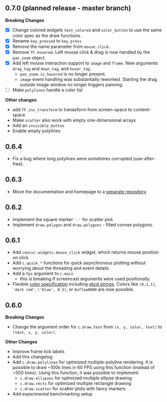 
## 0.7.0 (planned release - master branch)

**Breaking Changes**

* [x] Change colored widgets `text_colored` and `color_button` to use the same color spec as the draw functions.
* [x] Rename `key_pressed` to `key_press`
* [x] Remove the name parameter from `mouse_click`.
* [x] Remove `TF.hovered`. Left mouse click & drag is now handled by the `pan_zoom` object.
* [x] Add left mouse interaction support to `image` and `frame`. New arguments `drag_tag` and `down_tag`, and `hover_tag`.
  - `pan_zoom.is_hovered` is no longer present.
  - `image` event handling was substantially reworked. Starting the drag outside image window no longer triggers panning.
* [ ] Make `polylines` handle a color list

**Other changes**

* add `TF.inv_transform` to tranasform from screen-space to content-space
* Make `scatter` also work with empty one-dimensional arrays
* Add an `invisible_button`
* Enable empty polylines

## 0.6.4

* Fix a bug where long polylines were sometimes corrupted (use-after-free).

## 0.6.3

* Move the documentation and homepage to a [separate repository](https://github.com/potocpav/python-concur-docs)

## 0.6.2

* Implement the square marker `'.'` for scatter plot.
* Implement `draw.polygon` and `draw.polygons` - filled convex polygons.

## 0.6.1

* Add `concur.widgets.mouse_click` widget, which returns mouse position on click
* Add `c.quick_*` functions for quick asynchronous plotting without worrying about the threading and event details
* Add a `fps` argument to `c.main`
    - this is breaking if screencast arguments were used positionally.
* Flexible [color specification](https://potocpav.github.io/python-concur-docs/master/draw.html) including [xkcd strings](https://xkcd.com/color/rgb/). Colors like `(0,1,1)`, `'dark red'`, `('blue', 0.5)`, or `0xffaa0000` are now possible.

## 0.6.0

**Breaking Changes**

* Change the argument order for `c.draw.text` from `(x, y, color, text)` to `(text, x, y, color)`.

**Other Changes**

* Improve frame tick labels
* Add this changelog
* Add `c.draw.polylines` for optimized multiple-polyline rendering. It is possible to draw ~100k lines in 60 FPS using this function (instead of ~500 lines). Using this function, it was possible to implement:
    * `c.draw.ellipses` for optimized multiple ellipse drawing
    * `c.draw.rects` for optimized multiple rectangle drawing
    * `c.draw.scatter` for scatter plots with fancy markers
* Add experimental benchmarking setup
